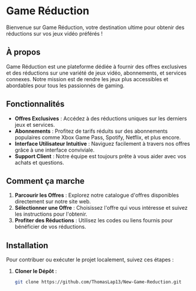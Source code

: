 # Game Réduction

Bienvenue sur Game Réduction, votre destination ultime pour obtenir des réductions sur vos jeux vidéo préférés !

## À propos

Game Réduction est une plateforme dédiée à fournir des offres exclusives et des réductions sur une variété de jeux vidéo, abonnements, et services connexes. Notre mission est de rendre les jeux plus accessibles et abordables pour tous les passionnés de gaming.

## Fonctionnalités

- **Offres Exclusives** : Accédez à des réductions uniques sur les derniers jeux et services.
- **Abonnements** : Profitez de tarifs réduits sur des abonnements populaires comme Xbox Game Pass, Spotify, Netflix, et plus encore.
- **Interface Utilisateur Intuitive** : Naviguez facilement à travers nos offres grâce à une interface conviviale.
- **Support Client** : Notre équipe est toujours prête à vous aider avec vos achats et questions.

## Comment ça marche

1. **Parcourir les Offres** : Explorez notre catalogue d'offres disponibles directement sur notre site web.
2. **Sélectionner une Offre** : Choisissez l'offre qui vous intéresse et suivez les instructions pour l'obtenir.
3. **Profiter des Réductions** : Utilisez les codes ou liens fournis pour bénéficier de vos réductions.

## Installation

Pour contribuer ou exécuter le projet localement, suivez ces étapes :

1. **Cloner le Dépôt** :
   ```bash
   git clone https://github.com/ThomasLap13/New-Game-Reduction.git
